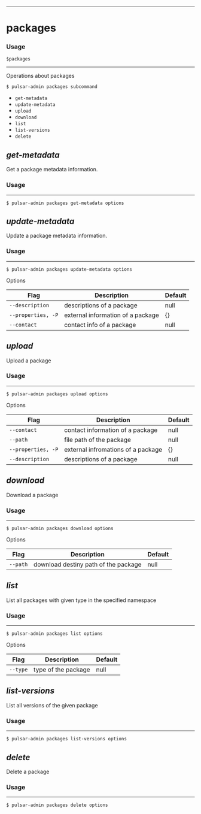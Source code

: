------------

# packages

### Usage

`$packages`

------------

Operations about packages

```shell
$ pulsar-admin packages subcommand
```

* `get-metadata`
* `update-metadata`
* `upload`
* `download`
* `list`
* `list-versions`
* `delete`

## <em>get-metadata</em>

Get a package metadata information.

### Usage

------------

```shell
$ pulsar-admin packages get-metadata options
```

## <em>update-metadata</em>

Update a package metadata information.

### Usage

------------

```shell
$ pulsar-admin packages update-metadata options
```

Options

| Flag               | Description                       | Default |
|--------------------|-----------------------------------|---------|
| `--description`    | descriptions of a package         | null    |
| `--properties, -P` | external information of a package | {}      |
| `--contact`        | contact info of a package         | null    |

## <em>upload</em>

Upload a package

### Usage

------------

```shell
$ pulsar-admin packages upload options
```

Options

| Flag               | Description                        | Default |
|--------------------|------------------------------------|---------|
| `--contact`        | contact information of a package   | null    |
| `--path`           | file path of the package           | null    |
| `--properties, -P` | external infromations of a package | {}      |
| `--description`    | descriptions of a package          | null    |

## <em>download</em>

Download a package

### Usage

------------

```shell
$ pulsar-admin packages download options
```

Options

| Flag     | Description                          | Default |
|----------|--------------------------------------|---------|
| `--path` | download destiny path of the package | null    |

## <em>list</em>

List all packages with given type in the specified namespace

### Usage

------------

```shell
$ pulsar-admin packages list options
```

Options

| Flag     | Description         | Default |
|----------|---------------------|---------|
| `--type` | type of the package | null    |

## <em>list-versions</em>

List all versions of the given package

### Usage

------------

```shell
$ pulsar-admin packages list-versions options
```

## <em>delete</em>

Delete a package

### Usage

------------

```shell
$ pulsar-admin packages delete options
```


